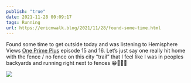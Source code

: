 ```yaml
---
publish: "true"
date: 2021-11-28 00:09:17
tags: Running
url: https://ericmwalk.blog/2021/11/28/found-some-time.html
---
```


Found some time to get outside today and was listening to Hemisphere Views [One Prime Plus](https://www.patreon.com/HemisphericViews) episode 15 and 16. Let’s just say one really hit home with the fence / no fence on this city “trail” that I feel like I was in peoples backyards and running right next to fences 😁🏃🏻‍♂️

![](https://ericmwalk.blog/uploads/2021/935cf6df49.jpg)